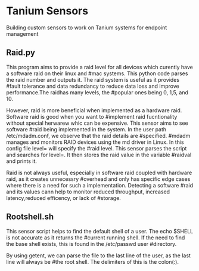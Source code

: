 # Tanium Sensors
Building custom sensors to work on Tanium systems for endpoint management

## Raid.py
This program aims to provide a raid level for all devices which curently have a software raid on their linux and #mac systems. This python code parses the raid number and outputs it. The raid system is useful as it provides #fault tolerance and data redundancy to reduce data loss and improve performance.The raidhas many levels, the #popular ones being 0, 1,5, and 10. 

However, raid is more beneficial when implemented as a hardware raid. Software raid is good when you want to #implement raid fucntionality without special herwarew whic can be expensive. This sensor aims to see software #raid being implemented in the system. In the user path /etc/mdadm.conf, we observe that the raid details are #specified. 
#mdadm manages and monitors RAID devices using the md driver in Linux. In this config file level= will specify the #raid level. This sensor parses the script and searches for level=. It then stores the raid value in the variable #raidval and prints it.

Raid is not always useful, especially in software raid coupled with hardware raid, as it creates unnecessry #overhead and only has specific edge cases where there is a need for such a implementation. Detecting a software #raid and its values cann help to monitor reduced throughput, increased latency,reduced efficency, or lack of #storage.

## Rootshell.sh
This sensor script helps to find the default shell of a user. The echo $SHELL is not accurate as it returns the #current running shell. If the need to find the base shell exists, this is found in the /etc/passwd user #directory.

By using getent, we can parse the file to the last line of the user, as the last line will always be #the root shell. The delimiters of this is the colon(:).


